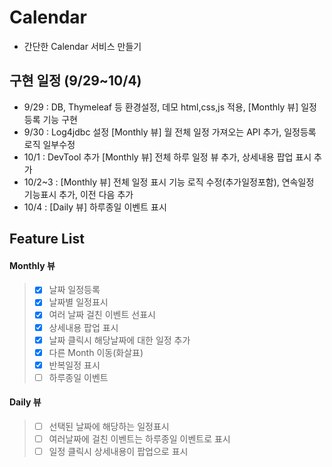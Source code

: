 # Calendar
- 간단한 Calendar 서비스 만들기

## 구현 일정 (9/29~10/4)
- 9/29 : DB, Thymeleaf 등 환경설정, 데모 html,css,js 적용, [Monthly 뷰] 일정등록 기능 구현  
- 9/30 : Log4jdbc 설정 [Monthly 뷰] 월 전체 일정 가져오는 API 추가, 일정등록 로직 일부수정 
- 10/1 : DevTool 추가 [Monthly 뷰] 전체 하루 일정 뷰 추가, 상세내용 팝업 표시 추가
- 10/2~3 : [Monthly 뷰] 전체 일정 표시 기능 로직 수정(추가일정포함), 연속일정 기능표시 추가, 이전 다음 추가 
- 10/4 : [Daily 뷰] 하루종일 이벤트 표시

## Feature List 

#### Monthly 뷰
> - [X] 날짜 일정등록
> - [X] 날짜별 일정표시
> - [X] 여러 날짜 걸친 이벤트 선표시
> - [X] 상세내용 팝업 표시
> - [X] 날짜 클릭시 해당날짜에 대한 일정 추가
> - [X] 다른 Month 이동(화살표)
> - [X] 반복일정 표시
> - [ ] 하루종일 이벤트

#### Daily 뷰

> - [ ] 선택된 날짜에 해당하는 일정표시
> - [ ] 여러날짜에 걸친 이벤트는 하루종일 이벤트로 표시
> - [ ] 일정 클릭시 상세내용이 팝업으로 표시